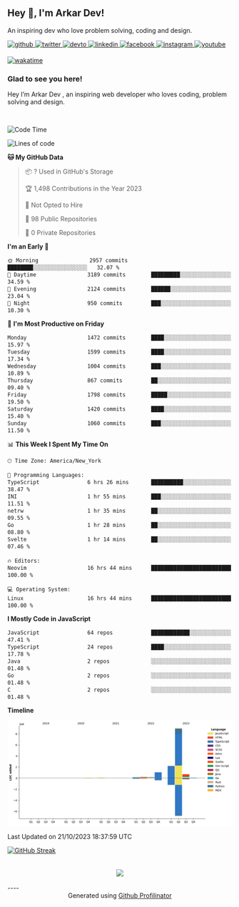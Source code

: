 ## Hey 👋, I'm Arkar Dev!  

An inspiring dev who love problem solving, coding and design.

<a href="https://github.com/Riley1101" target="_blank">
<img src=https://img.shields.io/badge/github-%2324292e.svg?&style=for-the-badge&logo=github&logoColor=white alt=github style="margin-bottom: 5px;" />
</a>
<a href="https://twitter.com/arkardev" target="_blank">
<img src=https://img.shields.io/badge/twitter-%2300acee.svg?&style=for-the-badge&logo=twitter&logoColor=white alt=twitter style="margin-bottom: 5px;" />
</a>
<a href="https://dev.to/riley1101" target="_blank">
<img src=https://img.shields.io/badge/dev.to-%2308090A.svg?&style=for-the-badge&logo=dev.to&logoColor=white alt=devto style="margin-bottom: 5px;" />
</a>
<a href="https://linkedin.com/in/arkar-kaung-myat" target="_blank">
<img src=https://img.shields.io/badge/linkedin-%231E77B5.svg?&style=for-the-badge&logo=linkedin&logoColor=white alt=linkedin style="margin-bottom: 5px;" />
</a>
<a href="https://www.facebook.com/riley.eileen.75" target="_blank">
<img src=https://img.shields.io/badge/facebook-%232E87FB.svg?&style=for-the-badge&logo=facebook&logoColor=white alt=facebook style="margin-bottom: 5px;" />
</a>
<a href="https://instagram.com/rileys1101" target="_blank">
<img src=https://img.shields.io/badge/instagram-%23000000.svg?&style=for-the-badge&logo=instagram&logoColor=white alt=instagram style="margin-bottom: 5px;" />
</a>
<a href="https://www.youtube.com/channel/UC_RfEQCC3gL2AzsFFAABikg" target="_blank">
<img src=https://img.shields.io/badge/youtube-%23EE4831.svg?&style=for-the-badge&logo=youtube&logoColor=white alt=youtube style="margin-bottom: 5px;" />
</a>  
  
[![wakatime](https://wakatime.com/badge/user/cf23b6e3-75f8-4c04-b0e3-273191c8d2ec.svg)](https://wakatime.com/@cf23b6e3-75f8-4c04-b0e3-273191c8d2ec)


### Glad to see you here!  
Hey I’m Arkar Dev , an inspiring web developer who loves coding, problem solving and design.

<br/>

<!--START_SECTION:waka-->
![Code Time](http://img.shields.io/badge/Code%20Time-678%20hrs%2020%20mins-blue)

![Lines of code](https://img.shields.io/badge/From%20Hello%20World%20I%27ve%20Written-13.7%20million%20lines%20of%20code-blue)

**🐱 My GitHub Data** 

> 📦 ? Used in GitHub's Storage 
 > 
> 🏆 1,498 Contributions in the Year 2023
 > 
> 🚫 Not Opted to Hire
 > 
> 📜 98 Public Repositories 
 > 
> 🔑 0 Private Repositories 
 > 
**I'm an Early 🐤** 

```text
🌞 Morning                2957 commits        ████████░░░░░░░░░░░░░░░░░   32.07 % 
🌆 Daytime                3189 commits        █████████░░░░░░░░░░░░░░░░   34.59 % 
🌃 Evening                2124 commits        ██████░░░░░░░░░░░░░░░░░░░   23.04 % 
🌙 Night                  950 commits         ███░░░░░░░░░░░░░░░░░░░░░░   10.30 % 
```
📅 **I'm Most Productive on Friday** 

```text
Monday                   1472 commits        ████░░░░░░░░░░░░░░░░░░░░░   15.97 % 
Tuesday                  1599 commits        ████░░░░░░░░░░░░░░░░░░░░░   17.34 % 
Wednesday                1004 commits        ███░░░░░░░░░░░░░░░░░░░░░░   10.89 % 
Thursday                 867 commits         ██░░░░░░░░░░░░░░░░░░░░░░░   09.40 % 
Friday                   1798 commits        █████░░░░░░░░░░░░░░░░░░░░   19.50 % 
Saturday                 1420 commits        ████░░░░░░░░░░░░░░░░░░░░░   15.40 % 
Sunday                   1060 commits        ███░░░░░░░░░░░░░░░░░░░░░░   11.50 % 
```


📊 **This Week I Spent My Time On** 

```text
🕑︎ Time Zone: America/New_York

💬 Programming Languages: 
TypeScript               6 hrs 26 mins       ██████████░░░░░░░░░░░░░░░   38.47 % 
INI                      1 hr 55 mins        ███░░░░░░░░░░░░░░░░░░░░░░   11.51 % 
netrw                    1 hr 35 mins        ██░░░░░░░░░░░░░░░░░░░░░░░   09.55 % 
Go                       1 hr 28 mins        ██░░░░░░░░░░░░░░░░░░░░░░░   08.80 % 
Svelte                   1 hr 14 mins        ██░░░░░░░░░░░░░░░░░░░░░░░   07.46 % 

🔥 Editors: 
Neovim                   16 hrs 44 mins      █████████████████████████   100.00 % 

💻 Operating System: 
Linux                    16 hrs 44 mins      █████████████████████████   100.00 % 
```

**I Mostly Code in JavaScript** 

```text
JavaScript               64 repos            ████████████░░░░░░░░░░░░░   47.41 % 
TypeScript               24 repos            ████░░░░░░░░░░░░░░░░░░░░░   17.78 % 
Java                     2 repos             ░░░░░░░░░░░░░░░░░░░░░░░░░   01.48 % 
Go                       2 repos             ░░░░░░░░░░░░░░░░░░░░░░░░░   01.48 % 
C                        2 repos             ░░░░░░░░░░░░░░░░░░░░░░░░░   01.48 % 
```



**Timeline**

![Lines of Code chart](https://raw.githubusercontent.com/Riley1101/Riley1101/main/assets/bar_graph.png)


 Last Updated on 21/10/2023 18:37:59 UTC
<!--END_SECTION:waka-->

[![GitHub Streak](https://streak-stats.demolab.com?user=Riley1101)](https://git.io/streak-stats)
  
<br/>  
<div align="center">
<img src="https://komarev.com/ghpvc/?username=Riley1101&&style=flat-square" align="center" />
</div>  
<br/>  
----
<div align="center">Generated using <a href="https://profilinator.rishav.dev/" target="_blank">Github Profilinator</a></div>


